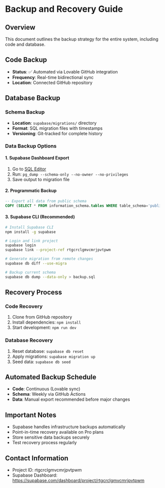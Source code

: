 # Backup and Recovery Guide

## Overview
This document outlines the backup strategy for the entire system, including code and database.

## Code Backup
- **Status**: ✅ Automated via Lovable GitHub integration
- **Frequency**: Real-time bidirectional sync
- **Location**: Connected GitHub repository

## Database Backup

### Schema Backup
- **Location**: `supabase/migrations/` directory
- **Format**: SQL migration files with timestamps
- **Versioning**: Git-tracked for complete history

### Data Backup Options

#### 1. Supabase Dashboard Export
1. Go to [SQL Editor](https://supabase.com/dashboard/project/rtgcrclgmvcmrjpvtpwm/sql/new)
2. Run: `pg_dump --schema-only --no-owner --no-privileges`
3. Save output to migration file

#### 2. Programmatic Backup
```sql
-- Export all data from public schema
COPY (SELECT * FROM information_schema.tables WHERE table_schema='public') TO STDOUT WITH CSV HEADER;
```

#### 3. Supabase CLI (Recommended)
```bash
# Install Supabase CLI
npm install -g supabase

# Login and link project
supabase login
supabase link --project-ref rtgcrclgmvcmrjpvtpwm

# Generate migration from remote changes
supabase db diff --use-migra

# Backup current schema
supabase db dump --data-only > backup.sql
```

## Recovery Process

### Code Recovery
1. Clone from GitHub repository
2. Install dependencies: `npm install`
3. Start development: `npm run dev`

### Database Recovery
1. Reset database: `supabase db reset`
2. Apply migrations: `supabase migration up`
3. Seed data: `supabase db seed`

## Automated Backup Schedule
- **Code**: Continuous (Lovable sync)
- **Schema**: Weekly via GitHub Actions
- **Data**: Manual export recommended before major changes

## Important Notes
- Supabase handles infrastructure backups automatically
- Point-in-time recovery available on Pro plans
- Store sensitive data backups securely
- Test recovery process regularly

## Contact Information
- Project ID: rtgcrclgmvcmrjpvtpwm
- Supabase Dashboard: https://supabase.com/dashboard/project/rtgcrclgmvcmrjpvtpwm